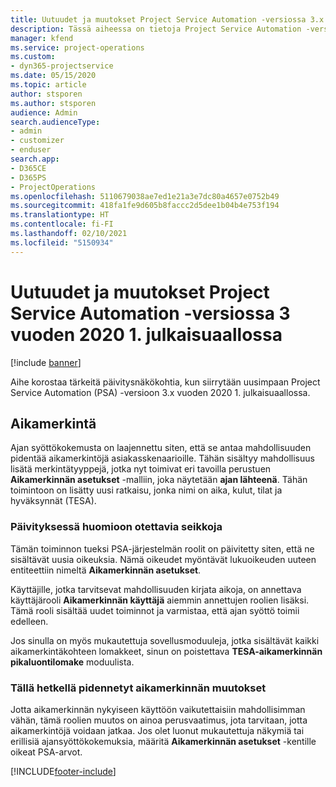 ```yaml
---
title: Uutuudet ja muutokset Project Service Automation -versiossa 3.x vuoden 2020 1. julkaisuaallossa
description: Tässä aiheessa on tietoja Project Service Automation -version 3 uusista ja muuttuneista ominaisuuksista vuoden 2020 1. julkaisuaallossa.
manager: kfend
ms.service: project-operations
ms.custom:
- dyn365-projectservice
ms.date: 05/15/2020
ms.topic: article
author: stsporen
ms.author: stsporen
audience: Admin
search.audienceType:
- admin
- customizer
- enduser
search.app:
- D365CE
- D365PS
- ProjectOperations
ms.openlocfilehash: 5110679038ae7ed1e21a3e7dc80a4657e0752b49
ms.sourcegitcommit: 418fa1fe9d605b8faccc2d5dee1b04b4e753f194
ms.translationtype: HT
ms.contentlocale: fi-FI
ms.lasthandoff: 02/10/2021
ms.locfileid: "5150934"
---
```

# <a name="whats-new-or-changed-in-project-service-automation-version-3-wave-1-2020"></a>Uutuudet ja muutokset Project Service Automation -versiossa 3 vuoden 2020 1. julkaisuaallossa

[!include [banner](../includes/psa-now-project-operations.md)]

Aihe korostaa tärkeitä päivitysnäkökohtia, kun siirrytään uusimpaan Project Service Automation (PSA) -versioon 3.x vuoden 2020 1. julkaisuaallossa.

## <a name="time-entry"></a>Aikamerkintä
Ajan syöttökokemusta on laajennettu siten, että se antaa mahdollisuuden pidentää aikamerkintöjä asiakasskenaarioille. Tähän sisältyy mahdollisuus lisätä merkintätyyppejä, jotka nyt toimivat eri tavoilla perustuen **Aikamerkinnän asetukset** -malliin, joka näytetään **ajan lähteenä**. Tähän toimintoon on lisätty uusi ratkaisu, jonka nimi on aika, kulut, tilat ja hyväksynnät (TESA).

### <a name="upgrade-consideration"></a>Päivityksessä huomioon otettavia seikkoja
Tämän toiminnon tueksi PSA-järjestelmän roolit on päivitetty siten, että ne sisältävät uusia oikeuksia. Nämä oikeudet myöntävät lukuoikeuden uuteen entiteettiin nimeltä **Aikamerkinnän asetukset**.

Käyttäjille, jotka tarvitsevat mahdollisuuden kirjata aikoja, on annettava käyttäjärooli **Aikamerkinnän käyttäjä** aiemmin annettujen roolien lisäksi. Tämä rooli sisältää uudet toiminnot ja varmistaa, että ajan syöttö toimii edelleen.

Jos sinulla on myös mukautettuja sovellusmoduuleja, jotka sisältävät kaikki aikamerkintäkohteen lomakkeet, sinun on poistettava **TESA-aikamerkinnän pikaluontilomake** moduulista.

### <a name="currently-extended-time-entry-changes"></a>Tällä hetkellä pidennetyt aikamerkinnän muutokset
Jotta aikamerkinnän nykyiseen käyttöön vaikutettaisiin mahdollisimman vähän, tämä roolien muutos on ainoa perusvaatimus, jota tarvitaan, jotta aikamerkintöjä voidaan jatkaa. Jos olet luonut mukautettuja näkymiä tai erillisiä ajansyöttökokemuksia, määritä **Aikamerkinnän asetukset** -kentille oikeat PSA-arvot.


[!INCLUDE[footer-include](../includes/footer-banner.md)]